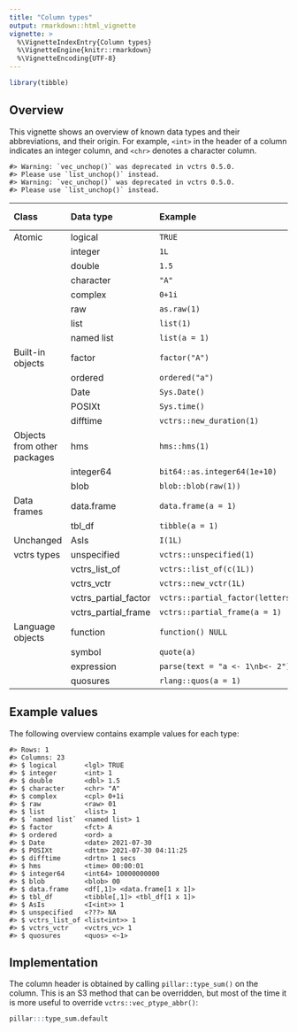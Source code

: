 ```yaml
---
title: "Column types"
output: rmarkdown::html_vignette
vignette: >
  %\VignetteIndexEntry{Column types}
  %\VignetteEngine{knitr::rmarkdown}
  %\VignetteEncoding{UTF-8}
---
```





```r
library(tibble)
```

## Overview

This vignette shows an overview of known data types and their abbreviations, and their origin.
For example, `<int>` in the header of a column indicates an integer column, and `<chr>` denotes a character column.








```
#> Warning: `vec_unchop()` was deprecated in vctrs 0.5.0.
#> Please use `list_unchop()` instead.
#> Warning: `vec_unchop()` was deprecated in vctrs 0.5.0.
#> Please use `list_unchop()` instead.
```


|Class                       |Data type            |Example                          |Column header |
|:---------------------------|:--------------------|:--------------------------------|:-------------|
|Atomic                      |logical              |`TRUE`                           |lgl           |
|                            |integer              |`1L`                             |int           |
|                            |double               |`1.5`                            |dbl           |
|                            |character            |`"A"`                            |chr           |
|                            |complex              |`0+1i`                           |cpl           |
|                            |raw                  |`as.raw(1)`                      |raw           |
|                            |list                 |`list(1)`                        |list          |
|                            |named list           |`list(a = 1)`                    |named list    |
|Built-in objects            |factor               |`factor("A")`                    |fct           |
|                            |ordered              |`ordered("a")`                   |ord           |
|                            |Date                 |`Sys.Date()`                     |date          |
|                            |POSIXt               |`Sys.time()`                     |dttm          |
|                            |difftime             |`vctrs::new_duration(1)`         |drtn          |
|Objects from other packages |hms                  |`hms::hms(1)`                    |time          |
|                            |integer64            |`bit64::as.integer64(1e+10)`     |int64         |
|                            |blob                 |`blob::blob(raw(1))`             |blob          |
|Data frames                 |data.frame           |`data.frame(a = 1)`              |df[,1]        |
|                            |tbl_df               |`tibble(a = 1)`                  |tibble[,1]    |
|Unchanged                   |AsIs                 |`I(1L)`                          |I<int>        |
|vctrs types                 |unspecified          |`vctrs::unspecified(1)`          |???           |
|                            |vctrs_list_of        |`vctrs::list_of(c(1L))`          |list<int>     |
|                            |vctrs_vctr           |`vctrs::new_vctr(1L)`            |vctrs_vc      |
|                            |vctrs_partial_factor |`vctrs::partial_factor(letters)` |prtl_fctr     |
|                            |vctrs_partial_frame  |`vctrs::partial_frame(a = 1)`    |prtl          |
|Language objects            |function             |`function() NULL`                |fn            |
|                            |symbol               |`quote(a)`                       |sym           |
|                            |expression           |`parse(text = "a <- 1\nb<- 2")`  |expression    |
|                            |quosures             |`rlang::quos(a = 1)`             |quos          |

## Example values

The following overview contains example values for each type:


```
#> Rows: 1
#> Columns: 23
#> $ logical       <lgl> TRUE
#> $ integer       <int> 1
#> $ double        <dbl> 1.5
#> $ character     <chr> "A"
#> $ complex       <cpl> 0+1i
#> $ raw           <raw> 01
#> $ list          <list> 1
#> $ `named list`  <named list> 1
#> $ factor        <fct> A
#> $ ordered       <ord> a
#> $ Date          <date> 2021-07-30
#> $ POSIXt        <dttm> 2021-07-30 04:11:25
#> $ difftime      <drtn> 1 secs
#> $ hms           <time> 00:00:01
#> $ integer64     <int64> 10000000000
#> $ blob          <blob> 00
#> $ data.frame    <df[,1]> <data.frame[1 x 1]>
#> $ tbl_df        <tibble[,1]> <tbl_df[1 x 1]>
#> $ AsIs          <I<int>> 1
#> $ unspecified   <???> NA
#> $ vctrs_list_of <list<int>> 1
#> $ vctrs_vctr    <vctrs_vc> 1
#> $ quosures      <quos> <~1>
```


## Implementation

The column header is obtained by calling `pillar::type_sum()` on the column.
This is an S3 method that can be overridden,
but most of the time it is more useful to override `vctrs::vec_ptype_abbr()`:


```r
pillar:::type_sum.default
```
